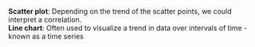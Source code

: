 **Scatter plot**:  Depending on the trend of the scatter points, we could interpret a correlation.      
**Line chart**: Often used to visualize a trend in data over intervals of time - known as a time series

